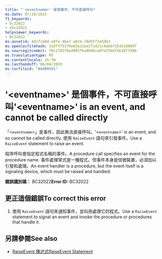 ```yaml
---
title: "'<eventname>' 是個事件，不可直接呼叫"
ms.date: 07/20/2015
f1_keywords:
- bc32022
- vbc32022
helpviewer_keywords:
- BC32022
ms.assetid: 4dcfcb8d-a9fa-46a7-a034-29d9ff3a59b3
ms.openlocfilehash: 510fff5370e63a31ee271421c0ab6f154518899f
ms.sourcegitcommit: f8c270376ed905f6a8896ce0fe25b4f4b38ff498
ms.translationtype: MT
ms.contentlocale: zh-TW
ms.lasthandoff: 06/04/2020
ms.locfileid: "84409591"
---
```

# <a name="eventname-is-an-event-and-cannot-be-called-directly"></a><span data-ttu-id="f8ac9-102">'\<eventname>' 是個事件，不可直接呼叫</span><span class="sxs-lookup"><span data-stu-id="f8ac9-102">'\<eventname>' is an event, and cannot be called directly</span></span>
<span data-ttu-id="f8ac9-103">「<`eventname`>」是事件，因此無法直接呼叫。</span><span class="sxs-lookup"><span data-stu-id="f8ac9-103">'<`eventname`>' is an event, and so cannot be called directly.</span></span> <span data-ttu-id="f8ac9-104">使用 `RaiseEvent` 語句來引發事件。</span><span class="sxs-lookup"><span data-stu-id="f8ac9-104">Use a `RaiseEvent` statement to raise an event.</span></span>  
  
 <span data-ttu-id="f8ac9-105">程序呼叫會指定程式名稱的事件。</span><span class="sxs-lookup"><span data-stu-id="f8ac9-105">A procedure call specifies an event for the procedure name.</span></span> <span data-ttu-id="f8ac9-106">事件處理常式是一種程式，但事件本身是信號裝置，必須加以引發和處理。</span><span class="sxs-lookup"><span data-stu-id="f8ac9-106">An event handler is a procedure, but the event itself is a signaling device, which must be raised and handled.</span></span>  
  
 <span data-ttu-id="f8ac9-107">**錯誤識別碼：** BC32022</span><span class="sxs-lookup"><span data-stu-id="f8ac9-107">**Error ID:** BC32022</span></span>  
  
## <a name="to-correct-this-error"></a><span data-ttu-id="f8ac9-108">更正這個錯誤</span><span class="sxs-lookup"><span data-stu-id="f8ac9-108">To correct this error</span></span>  
  
1. <span data-ttu-id="f8ac9-109">使用 `RaiseEvent` 語句來通知事件，並叫用處理它的程式。</span><span class="sxs-lookup"><span data-stu-id="f8ac9-109">Use a `RaiseEvent` statement to signal an event and invoke the procedure or procedures that handle it.</span></span>  
  
## <a name="see-also"></a><span data-ttu-id="f8ac9-110">另請參閱</span><span class="sxs-lookup"><span data-stu-id="f8ac9-110">See also</span></span>

- [<span data-ttu-id="f8ac9-111">RaiseEvent 陳述式</span><span class="sxs-lookup"><span data-stu-id="f8ac9-111">RaiseEvent Statement</span></span>](../statements/raiseevent-statement.md)
